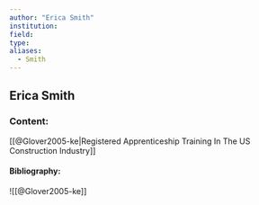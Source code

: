 ```yaml
---
author: "Erica Smith"
institution:
field:
type:
aliases:
  - Smith
---
```


## Erica Smith

### Content:
[[@Glover2005-ke|Registered Apprenticeship Training In The US Construction Industry]]

#### Bibliography:

![[@Glover2005-ke]]